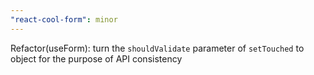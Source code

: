 ```yaml
---
"react-cool-form": minor
---
```


Refactor(useForm): turn the `shouldValidate` parameter of `setTouched` to object for the purpose of API consistency
